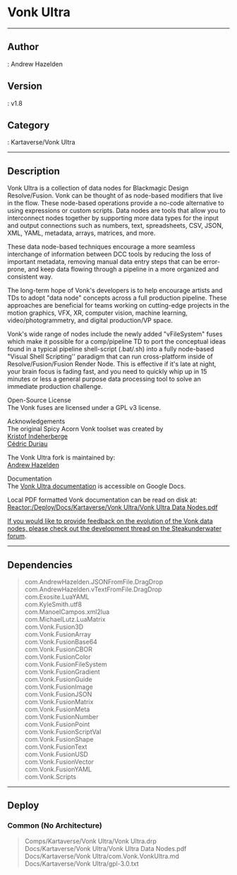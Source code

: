 # Vonk Ultra
___

## Author
 : Andrew Hazelden

## Version
 : v1.8

## Category
 : Kartaverse/Vonk Ultra
___

## Description
<p>Vonk Ultra is a collection of data nodes for Blackmagic Design Resolve/Fusion. Vonk can be thought of as node-based modifiers that live in the flow. These node-based operations provide a no-code alternative to using expressions or custom scripts. Data nodes are tools that allow you to interconnect nodes together by supporting more data types for the input and output connections such as numbers, text, spreadsheets, CSV, JSON, XML, YAML, metadata, arrays, matrices, and more.</p>

<p>These data node-based techniques encourage a more seamless interchange of information between DCC tools by reducing the loss of important metadata, removing manual data entry steps that can be error-prone, and keep data flowing through a pipeline in a more organized and consistent way.</p>

<p>The long-term hope of Vonk's developers is to help encourage artists and TDs to adopt "data node" concepts across a full production pipeline. These approaches are beneficial for teams working on cutting-edge projects in the motion graphics, VFX, XR, computer vision, machine learning, video/photogrammetry, and digital production/VP space.</p>

<p>Vonk's wide range of nodes include the newly added "vFileSystem" fuses which make it possible for a comp/pipeline TD to port the conceptual ideas found in a typical pipeline shell-script (.bat/.sh) into a fully node-based "Visual Shell Scripting'' paradigm that can run cross-platform inside of Resolve/Fusion/Fusion Render Node. This is effective if it's late at night, your brain focus is fading fast, and you need to quickly whip up in 15 minutes or less a general purpose data processing tool to solve an immediate production challenge.</p>

<p>Open-Source License<br>
The Vonk fuses are licensed under a GPL v3 license.</p>

<p>Acknowledgements<br>
The original Spicy Acorn Vonk toolset was created by<br>
<a href="mailto:xmnr0x23@gmail.com">Kristof Indeherberge</a><br>
<a href="mailto:duriau.cedric@live.be">Cédric Duriau</a></p>

<p>The Vonk Ultra fork is maintained by:<br>
<a href="mailto:andrew@andrewhazelden.com">Andrew Hazelden</a></p>

<p>Documentation<br>
The <a href="https://docs.google.com/document/d/1U9WfdHlE1AZHdU6_ZQCB1I2nSa5I7TyHG2vKMi2I7v8/edit?usp=sharing">Vonk Ultra documentation</a> is accessible on Google Docs.</p>

<p>Local PDF formatted Vonk documentation can be read on disk at:<br>
<a href="file://Reactor:/Deploy/Docs/Kartaverse/Vonk Ultra/Vonk Ultra Data Nodes.pdf">Reactor:/Deploy/Docs/Kartaverse/Vonk Ultra/Vonk Ultra Data Nodes.pdf</p>

<p>If you would like to provide feedback on the evolution of the Vonk data nodes, please check out the <a href="https://www.steakunderwater.com/wesuckless/viewtopic.php?p=41165#p41165">development thread on the Steakunderwater forum</a>.</p>

___

## Dependencies

> com.AndrewHazelden.JSONFromFile.DragDrop  
> com.AndrewHazelden.vTextFromFile.DragDrop  
> com.Exosite.LuaYAML  
> com.KyleSmith.utf8  
> com.ManoelCampos.xml2lua  
> com.MichaelLutz.LuaMatrix  
> com.Vonk.Fusion3D  
> com.Vonk.FusionArray  
> com.Vonk.FusionBase64  
> com.Vonk.FusionCBOR  
> com.Vonk.FusionColor  
> com.Vonk.FusionFileSystem  
> com.Vonk.FusionGradient  
> com.Vonk.FusionGuide  
> com.Vonk.FusionImage  
> com.Vonk.FusionJSON  
> com.Vonk.FusionMatrix  
> com.Vonk.FusionMeta  
> com.Vonk.FusionNumber  
> com.Vonk.FusionPoint  
> com.Vonk.FusionScriptVal  
> com.Vonk.FusionShape  
> com.Vonk.FusionText  
> com.Vonk.FusionUSD  
> com.Vonk.FusionVector  
> com.Vonk.FusionYAML  
> com.Vonk.Scripts  

___

## Deploy

### Common (No Architecture)

> Comps/Kartaverse/Vonk Ultra/Vonk Ultra.drp  
> Docs/Kartaverse/Vonk Ultra/Vonk Ultra Data Nodes.pdf  
> Docs/Kartaverse/Vonk Ultra/com.Vonk.VonkUltra.md  
> Docs/Kartaverse/Vonk Ultra/gpl-3.0.txt  
